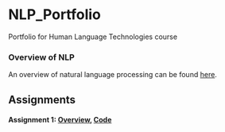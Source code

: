# NLP_Portfolio
Portfolio for Human Language Technologies course
### Overview of NLP
An overview of natural language processing can be found [here](Overview_of_NLP.pdf).
## Assignments
#### Assignment 1: [Overview](Overview_of_Asg_1.pdf), [Code](asg1.py)
